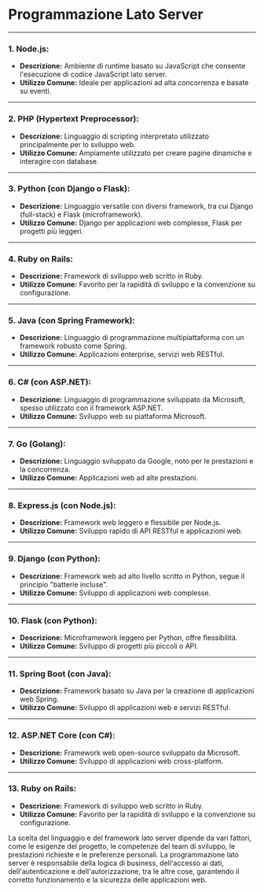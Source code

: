 # Programmazione Lato Server

---

### 1. **Node.js:**

- **Descrizione:** Ambiente di runtime basato su JavaScript che consente l'esecuzione di codice JavaScript lato server.
- **Utilizzo Comune:** Ideale per applicazioni ad alta concorrenza e basate su eventi.

---

### 2. **PHP (Hypertext Preprocessor):**

- **Descrizione:** Linguaggio di scripting interpretato utilizzato principalmente per lo sviluppo web.
- **Utilizzo Comune:** Ampiamente utilizzato per creare pagine dinamiche e interagire con database.

---

### 3. **Python (con Django o Flask):**

- **Descrizione:** Linguaggio versatile con diversi framework, tra cui Django (full-stack) e Flask (microframework).
- **Utilizzo Comune:** Django per applicazioni web complesse, Flask per progetti più leggeri.

---

### 4. **Ruby on Rails:**

- **Descrizione:** Framework di sviluppo web scritto in Ruby.
- **Utilizzo Comune:** Favorito per la rapidità di sviluppo e la convenzione su configurazione.

---

### 5. **Java (con Spring Framework):**

- **Descrizione:** Linguaggio di programmazione multipiattaforma con un framework robusto come Spring.
- **Utilizzo Comune:** Applicazioni enterprise, servizi web RESTful.

---

### 6. **C# (con ASP.NET):**

- **Descrizione:** Linguaggio di programmazione sviluppato da Microsoft, spesso utilizzato con il framework ASP.NET.
- **Utilizzo Comune:** Sviluppo web su piattaforma Microsoft.

---

### 7. **Go (Golang):**

- **Descrizione:** Linguaggio sviluppato da Google, noto per le prestazioni e la concorrenza.
- **Utilizzo Comune:** Applicazioni web ad alte prestazioni.

---

### 8. **Express.js (con Node.js):**

- **Descrizione:** Framework web leggero e flessibile per Node.js.
- **Utilizzo Comune:** Sviluppo rapido di API RESTful e applicazioni web.

---

### 9. **Django (con Python):**

- **Descrizione:** Framework web ad alto livello scritto in Python, segue il principio "batterie incluse".
- **Utilizzo Comune:** Sviluppo di applicazioni web complesse.

---

### 10. **Flask (con Python):**

- **Descrizione:** Microframework leggero per Python, offre flessibilità.
- **Utilizzo Comune:** Sviluppo di progetti più piccoli o API.

---

### 11. **Spring Boot (con Java):**

- **Descrizione:** Framework basato su Java per la creazione di applicazioni web Spring.
- **Utilizzo Comune:** Sviluppo di applicazioni web e servizi RESTful.

---

### 12. **ASP.NET Core (con C#):**

- **Descrizione:** Framework web open-source sviluppato da Microsoft.
- **Utilizzo Comune:** Sviluppo di applicazioni web cross-platform.

---

### 13. **Ruby on Rails:**

- **Descrizione:** Framework di sviluppo web scritto in Ruby.
- **Utilizzo Comune:** Favorito per la rapidità di sviluppo e la convenzione su configurazione.

La scelta del linguaggio e del framework lato server dipende da vari fattori, come le esigenze del progetto, le competenze del team di sviluppo, le prestazioni richieste e le preferenze personali. La programmazione lato server è responsabile della logica di business, dell'accesso ai dati, dell'autenticazione e dell'autorizzazione, tra le altre cose, garantendo il corretto funzionamento e la sicurezza delle applicazioni web.
